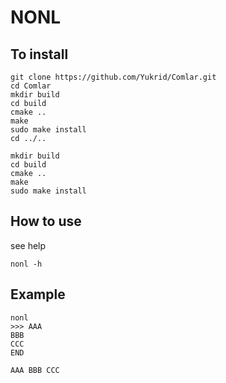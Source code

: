# NONL
## To install
```
git clone https://github.com/Yukrid/Comlar.git
cd Comlar
mkdir build
cd build
cmake ..
make
sudo make install
cd ../..

mkdir build
cd build
cmake ..
make
sudo make install
```

## How to use
see help
```
nonl -h
```

## Example
```
nonl 
>>> AAA
BBB
CCC
END

AAA BBB CCC 
```
